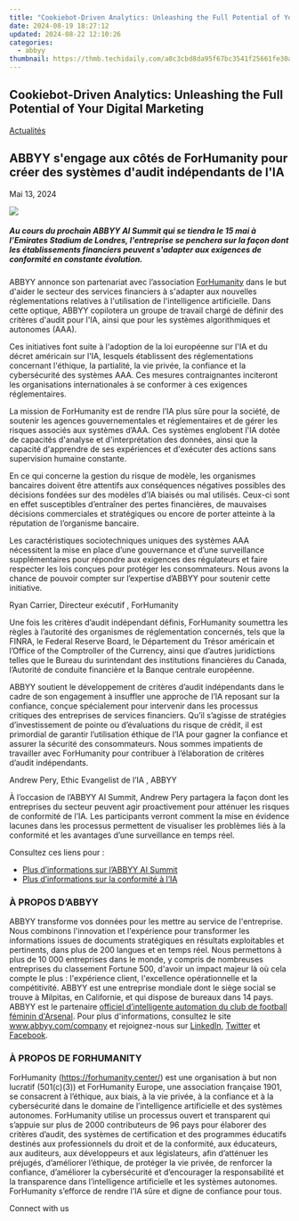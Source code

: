 ```yaml
---
title: "Cookiebot-Driven Analytics: Unleashing the Full Potential of Your Digital Marketing"
date: 2024-08-19 18:27:12
updated: 2024-08-22 12:10:26
categories:
  - abbyy
thumbnail: https://thmb.techidaily.com/a0c3cbd8da95f67bc3541f25661fe30a0c6972d4ccaf476511883f0c541f437a.jpg
---
```


## Cookiebot-Driven Analytics: Unleashing the Full Potential of Your Digital Marketing

[Actualités](https://tools.techidaily.com/abbyy/products/)

## ABBYY s'engage aux côtés de ForHumanity pour créer des systèmes d'audit indépendants de l'IA

Mai 13, 2024

![](https://content.abbyy.com/-/media/project/abbyy/abbyy/branchtemplates/shutterstock_1272462163_1296-x-729.jpg?h=729&iar=0&w=1296)

##### Au cours du prochain ABBYY AI Summit qui se tiendra le 15 mai à l’Emirates Stadium de Londres, l'entreprise se penchera sur la façon dont les établissements financiers peuvent s'adapter aux exigences de conformité en constante évolution.

ABBYY annonce son partenariat avec l’association [ForHumanity](https://forhumanity.center/) dans le but d'aider le secteur des services financiers à s'adapter aux nouvelles réglementations relatives à l'utilisation de l'intelligence artificielle. Dans cette optique, ABBYY copilotera un groupe de travail chargé de définir des critères d'audit pour l'IA, ainsi que pour les systèmes algorithmiques et autonomes (AAA).

Ces initiatives font suite à l'adoption de la loi européenne sur l'IA et du décret américain sur l'IA, lesquels établissent des réglementations concernant l'éthique, la partialité, la vie privée, la confiance et la cybersécurité des systèmes AAA. Ces mesures contraignantes inciteront les organisations internationales à se conformer à ces exigences réglementaires.

La mission de ForHumanity est de rendre l’IA plus sûre pour la société, de soutenir les agences gouvernementales et réglementaires et de gérer les risques associés aux systèmes d’AAA. Ces systèmes englobent l'IA dotée de capacités d'analyse et d'interprétation des données, ainsi que la capacité d'apprendre de ses expériences et d'exécuter des actions sans supervision humaine constante.

En ce qui concerne la gestion du risque de modèle, les organismes bancaires doivent être attentifs aux conséquences négatives possibles des décisions fondées sur des modèles d’IA biaisés ou mal utilisés. Ceux-ci sont en effet susceptibles d’entraîner des pertes financières, de mauvaises décisions commerciales et stratégiques ou encore de porter atteinte à la réputation de l’organisme bancaire.

Les caractéristiques sociotechniques uniques des systèmes AAA nécessitent la mise en place d’une gouvernance et d’une surveillance supplémentaires pour répondre aux exigences des régulateurs et faire respecter les lois conçues pour protéger les consommateurs. Nous avons la chance de pouvoir compter sur l’expertise d’ABBYY pour soutenir cette initiative.

Ryan Carrier, Directeur exécutif , ForHumanity

Une fois les critères d’audit indépendant définis, ForHumanity soumettra les règles à l’autorité des organismes de réglementation concernés, tels que la FINRA, le Federal Reserve Board, le Département du Trésor américain et l’Office of the Comptroller of the Currency, ainsi que d’autres juridictions telles que le Bureau du surintendant des institutions financières du Canada, l’Autorité de conduite financière et la Banque centrale européenne.

ABBYY soutient le développement de critères d’audit indépendants dans le cadre de son engagement à insuffler une approche de l’IA reposant sur la confiance, conçue spécialement pour intervenir dans les processus critiques des entreprises de services financiers. Qu’il s’agisse de stratégies d’investissement de pointe ou d’évaluations du risque de crédit, il est primordial de garantir l’utilisation éthique de l’IA pour gagner la confiance et assurer la sécurité des consommateurs. Nous sommes impatients de travailler avec ForHumanity pour contribuer à l’élaboration de critères d’audit indépendants.

Andrew Pery, Ethic Evangelist de l’IA , ABBYY

À l’occasion de l’ABBYY AI Summit, Andrew Pery partagera la façon dont les entreprises du secteur peuvent agir proactivement pour atténuer les risques de conformité de l’IA. Les participants verront comment la mise en évidence lacunes dans les processus permettent de visualiser les problèmes liés à la conformité et les avantages d’une surveillance en temps réel.

Consultez ces liens pour :

* [Plus d’informations sur l’ABBYY AI Summit](https://tools.techidaily.com/abbyy/products/)
* [Plus d’informations sur la conformité à l’IA](https://tools.techidaily.com/abbyy/products/)

### À PROPOS D’ABBYY

ABBYY transforme vos données pour les mettre au service de l'entreprise. Nous combinons l'innovation et l'expérience pour transformer les informations issues de documents stratégiques en résultats exploitables et pertinents, dans plus de 200 langues et en temps réel. Nous permettons à plus de 10 000 entreprises dans le monde, y compris de nombreuses entreprises du classement Fortune 500, d'avoir un impact majeur là où cela compte le plus : l'expérience client, l'excellence opérationnelle et la compétitivité. ABBYY est une entreprise mondiale dont le siège social se trouve à Milpitas, en Californie, et qui dispose de bureaux dans 14 pays. ABBYY est le partenaire [officiel d’intelligente automation du club de football féminin d'Arsenal](https://tools.techidaily.com/abbyy/products/). Pour plus d'informations, consultez le site www.abbyy.com/company et rejoignez-nous sur [LinkedIn](https://www.linkedin.com/company/abbyy), [Twitter](https://twitter.com/ABBYY%5FSoftware?ref%5Fsrc=twsrc%5Egoogle%7Ctwcamp%5Eserp%7Ctwgr%5Eauthor) et [Facebook](https://www.facebook.com/ABBYYsoft/?locale=fr%5FFR).

### À PROPOS DE FORHUMANITY

ForHumanity (<https://forhumanity.center/>) est une organisation à but non lucratif (501(c)(3)) et ForHumanity Europe, une association française 1901, se consacrent à l’éthique, aux biais, à la vie privée, à la confiance et à la cybersécurité dans le domaine de l’intelligence artificielle et des systèmes autonomes. ForHumanity utilise un processus ouvert et transparent qui s’appuie sur plus de 2000 contributeurs de 96 pays pour élaborer des critères d’audit, des systèmes de certification et des programmes éducatifs destinés aux professionnels du droit et de la conformité, aux éducateurs, aux auditeurs, aux développeurs et aux législateurs, afin d’atténuer les préjugés, d’améliorer l’éthique, de protéger la vie privée, de renforcer la confiance, d’améliorer la cybersécurité et d’encourager la responsabilité et la transparence dans l’intelligence artificielle et les systèmes autonomes. ForHumanity s’efforce de rendre l’IA sûre et digne de confiance pour tous.

Connect with us

<ins class="adsbygoogle"
     style="display:block"
     data-ad-format="autorelaxed"
     data-ad-client="ca-pub-7571918770474297"
     data-ad-slot="1223367746"></ins>



<ins class="adsbygoogle"
     style="display:block"
     data-ad-client="ca-pub-7571918770474297"
     data-ad-slot="8358498916"
     data-ad-format="auto"
     data-full-width-responsive="true"></ins>
